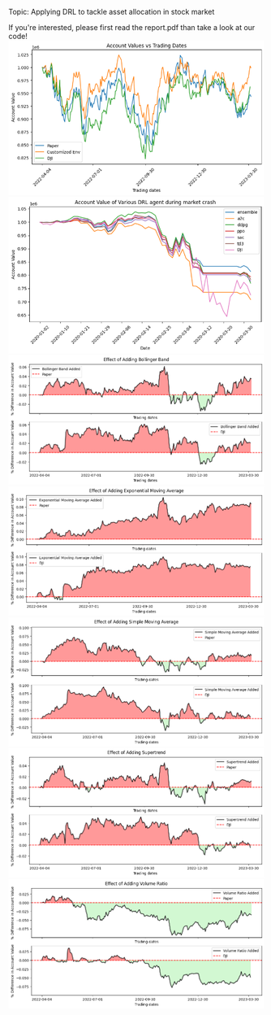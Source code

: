Topic: Applying DRL to tackle asset allocation in stock market

If you're interested, please first read the report.pdf than take a look at our code!
![Our Env vs Env in paper](readme-pics/customized_env.png)
![DRL during market crash](readme-pics/market_crush_various_RL_agent_4_18.png)
![Boll](readme-pics/boll.png)
![EMA](readme-pics/EMA.png)
![sma](readme-pics/sma.png)
![supertrend](readme-pics/supertrend.png)
![VR](readme-pics/volume_ratio.png)
